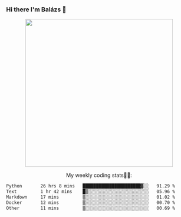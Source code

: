 ### Hi there I'm Balázs 👋
  
<p align="center">
  <img width="400" src="https://github-readme-stats.vercel.app/api/top-langs/?username=bkutasi&size_weight=0.5&count_weight=0.5&hide=jupyter%20notebook&layout=compact&theme=tokyonight">
</p>
<p align="center">
My weekly coding stats👨‍💻:
</p>
<!--START_SECTION:waka-->

```txt
Python       26 hrs 8 mins   ██████████████████████▓░░   91.29 %
Text         1 hr 42 mins    █▒░░░░░░░░░░░░░░░░░░░░░░░   05.96 %
Markdown     17 mins         ▒░░░░░░░░░░░░░░░░░░░░░░░░   01.02 %
Docker       12 mins         ▒░░░░░░░░░░░░░░░░░░░░░░░░   00.70 %
Other        11 mins         ▒░░░░░░░░░░░░░░░░░░░░░░░░   00.69 %
```

<!--END_SECTION:waka-->



<!--
**bkutasi/bkutasi** is a ✨ _special_ ✨ repository because its `README.md` (this file) appears on your GitHub profile.

Here are some ideas to get you started:

- 🔭 I’m currently working on ...
- 🌱 I’m currently learning ...
- 👯 I’m looking to collaborate on ...
- 🤔 I’m looking for help with ...
- 💬 Ask me about ...
- 📫 How to reach me: ...
- 😄 Pronouns: ...
- ⚡ Fun fact: ...
-->
